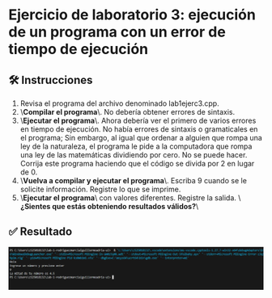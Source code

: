 # Ejercicio de laboratorio 3: ejecución de un programa con un error de tiempo de ejecución

## 🛠️ Instrucciones

1. Revisa el programa del archivo denominado lab1ejerc3.cpp.
2. \\**Compilar el programa**\\. No debería obtener errores de sintaxis.
3. \\**Ejecutar el programa**\\. Ahora debería ver el primero de varios errores en tiempo de ejecución. No había errores de sintaxis o gramaticales en el programa; Sin embargo, al igual que ordenar a alguien que rompa una ley de la naturaleza, el programa le pide a la computadora que rompa una ley de las matemáticas dividiendo por cero. No se puede hacer. Corrija este programa haciendo que el código se divida por 2 en lugar de 0.
4. \\**Vuelva a compilar y ejecutar el programa**\\. Escriba 9 cuando se le solicite información. Registre lo que se imprime.
5. \\**Ejecutar el programa**\\ con valores diferentes. Registre la salida. \\**¿Sientes que estás obteniendo resultados válidos?**\\

## ✅ Resultado

![Resultado](./image3.png)
